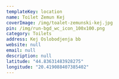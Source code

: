 ```yaml
---
templateKey: location
name: Toilet Zemun Kej
coverImage: /img/toalet-zemunski-kej.jpg
pin: /img/run-bgd_wc_icon_100x100.png
category: Toilets
address: Kej Oslobodjenja bb
website: null
email: null
description: null
latitude: "44.83631483928275"
longitude: "20.419088407385402"
---
```

